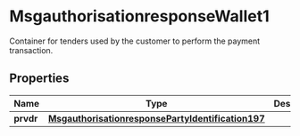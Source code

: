 

# MsgauthorisationresponseWallet1

Container for tenders used by the customer to perform the payment transaction.
## Properties

Name | Type | Description | Notes
------------ | ------------- | ------------- | -------------
**prvdr** | [**MsgauthorisationresponsePartyIdentification197**](MsgauthorisationresponsePartyIdentification197.md) |  |  [optional]




